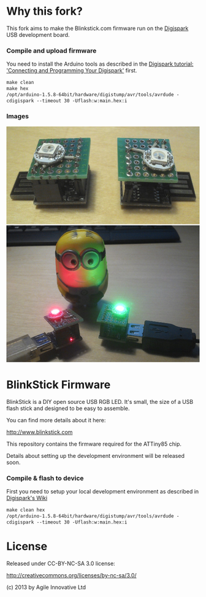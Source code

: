 Why this fork?
===============

This fork aims to make the Blinkstick.com firmware run on the 
[Digispark](http://digistump.com/products/1) USB development board.

### Compile and upload firmware

You need to install the Arduino tools as described in the
[Digispark tutorial: 'Connecting and Programming Your Digispark'](http://digistump.com/wiki/digispark/tutorials/connecting) first.

````
make clean
make hex
/opt/arduino-1.5.8-64bit/hardware/digistump/avr/tools/avrdude -cdigispark --timeout 30 -Uflash:w:main.hex:i
````

### Images

![Digispark USB with custom soldered WS2812 LED shield](/pictures/IMG_20150310_234954_117.jpg?raw=true)
![Red and Green LED on Digispark USB and custom WS2812 LED shield, with Mark Minion](/pictures/IMG_20150310_235913_781.jpg?raw=true)

BlinkStick Firmware
===================

BlinkStick is a DIY open source USB RGB LED. It's small, the 
size of a USB flash stick and designed to be easy to assemble. 

You can find more details about it here:

http://www.blinkstick.com

This repository contains the firmware required for the ATTiny85 chip.

Details about setting up the development environment will be released soon.

### Compile & flash to device

First you need to setup your local development environment as described in [Digispark's Wiki](http://digistump.com/wiki/digispark/tutorials/connecting)

```
make clean hex
/opt/arduino-1.5.8-64bit/hardware/digistump/avr/tools/avrdude -cdigispark --timeout 30 -Uflash:w:main.hex:i
```

License
=======

Released under CC-BY-NC-SA 3.0 license:

http://creativecommons.org/licenses/by-nc-sa/3.0/

(c) 2013 by Agile Innovative Ltd
